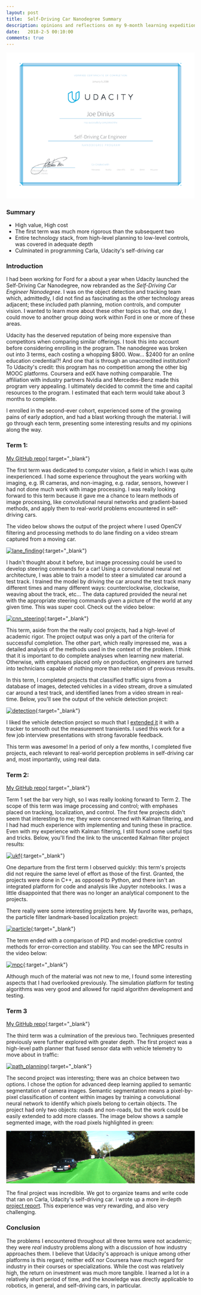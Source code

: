 ```yaml
---
layout: post
title:  Self-Driving Car Nanodegree Summary
description: opinions and reflections on my 9-month learning expedition with Udacity
date:   2018-2-5 00:10:00
comments: true
---
```


<p align="center"> 
<img src="/assets/img/nd013.png">
</p>

### Summary

* High value, High cost
* The first term was much more rigorous than the subsequent two
* Entire technology stack, from high-level planning to low-level controls, was covered in adequate depth
* Culminated in programming Carla, Udacity's self-driving car

### Introduction

I had been working for Ford for a about a year when Udacity launched the Self-Driving Car Nanodegree, now rebranded as the _Self-Driving Car Engineer Nanodegree_.  I was on the object detection and tracking team which, admittedly, I did not find as fascinating as the other technology areas adjacent; these included path planning, motion controls, and computer vision.  I wanted to learn more about these other topics so that, one day, I could move to another group doing work within Ford in one or more of these areas.

Udacity has the deserved reputation of being more expensive than competitors when comparing similar offerings.  I took this into account before considering enrolling in the program.  The nanodegree was broken out into 3 terms, each costing a whopping $800.  Wow...  $2400 for an online education credential?!  And one that is through an unaccredited institution?  To Udacity's credit: this program has no competition among the other big MOOC platforms.  Coursera and edX have nothing comparable.  The affiliation with industry partners Nvidia and Mercedes-Benz made this program very appealing.  I ultimately decided to commit the time and capital resources to the program.  I estimated that each term would take about 3 months to complete.

I enrolled in the second-ever cohort, experienced some of the growing pains of early adoption, and had a blast working through the material.  I will go through each term, presenting some interesting results and my opinions along the way.

### Term 1:

[My GitHub repo](https://github.com/jwdinius/CarND-Term1){:target="_blank"}

The first term was dedicated to computer vision, a field in which I was quite inexperienced.  I had some experience throughout the years working with imaging, e.g. IR cameras, and non-imaging, e.g. radar, sensors, however I had not done much work with image processing.  I was really looking forward to this term because it gave me a chance to learn methods of image processing, like convolutional neural networks and gradient-based methods, and apply them to real-world problems encountered in self-driving cars.

The video below shows the output of the project where I used OpenCV filtering and processing methods to do lane finding on a video stream captured from a moving car.

[![lane_finding](https://img.youtube.com/vi/EHplRv18Brw/0.jpg)](https://www.youtube.com/watch?v=EHplRv18Brw){:target="_blank"}



I hadn't thought about it before, but image processing could be used to develop steering commands for a car!  Using a convolutional neural net architecture, I was able to train a model to steer a simulated car around a test track.  I trained the model by driving the car around the test track many different times and many different ways: counterclockwise, clockwise, weaving about the track, etc...  The data captured provided the neural net with the appropriate steering commands given a picture of the world at any given time.  This was super cool.  Check out the video below:

[![cnn_steering](https://img.youtube.com/vi/DxcIq6H5sWk/0.jpg)](https://www.youtube.com/watch?v=DxcIq6H5sWk){:target="_blank"}


This term, aside from the the really cool projects, had a high-level of academic rigor.  The project output was only a part of the criteria for successful completion.  The other part, which really impressed me, was a detailed analysis of the methods used in the context of the problem.  I think that it is important to do complete analyses when learning new material.  Otherwise, with emphases placed only on production, engineers are turned into technicians capable of nothing more than reiteration of previous results.


In this term, I completed projects that classified traffic signs from a database of images, detected vehicles in a video stream, drove a simulated car around a test track, and identified lanes from a video stream in real-time.  Below, you'll see the output of the vehicle detection project:

[![detection](https://img.youtube.com/vi/VysM74ktGTE/0.jpg)](https://www.youtube.com/watch?v=VysM74ktGTE){:target="_blank"}


I liked the vehicle detection project so much that I [extended it](https://github.com/jwdinius/CarND-Term1/blob/master/CarND-Vehicle-Detection/pipeline.pdf) it with a tracker to smooth out the measurement transients.  I used this work for a few job interview presentations with strong favorable feedback.

This term was awesome!  In a period of only a few months, I completed five projects, each relevant to real-world perception problems in self-driving car and, most importantly, using real data.

### Term 2:

[My GitHub repo](https://github.com/jwdinius/CarND-Term2){:target="_blank"}

Term 1 set the bar very high, so I was really looking forward to Term 2.  The scope of this term was image processing and control; with emphases placed on tracking, localization, and control.  The first few projects didn't seem that interesting to me; they were concerned with Kalman filtering, and I had had much experience with implementing and tuning these in practice.  Even with my experience with Kalman filtering, I still found some useful tips and tricks.  Below, you'll find the link to the unscented Kalman filter project results:

[![ukf](https://img.youtube.com/vi/rQWKwz2ewJM/0.jpg)](https://www.youtube.com/watch?v=rQWKwz2ewJM){:target="_blank"}


One departure from the first term I observed quickly: this term's projects did not require the same level of effort as those of the first.  Granted, the projects were done in C++, as opposed to Python, and there isn't an integrated platform for code and analysis like Jupyter notebooks.  I was a little disappointed that there was no longer an analytical component to the projects.

There really were some interesting projects here.  My favorite was, perhaps, the particle filter landmark-based localization project:

[![particle](https://img.youtube.com/vi/HBIvq_eb5rE/0.jpg)](https://www.youtube.com/watch?v=HBIvq_eb5rE){:target="_blank"}



The term ended with a comparison of PID and model-predictive control methods for error-correction and stability.  You can see the MPC results in the video below:

[![mpc](https://img.youtube.com/vi/63_C3s6U8AU/0.jpg)](https://www.youtube.com/watch?v=63_C3s6U8AU){:target="_blank"}


Although much of the material was not new to me, I found some interesting aspects that I had overlooked previously.  The simulation platform for testing algorithms was very good and allowed for rapid algorithm development and testing.

### Term 3

[My GitHub repo](https://github.com/jwdinius/CarND-Term2){:target="_blank"}

The third term was a culmination of the previous two.  Techniques presented previously were further explored with greater depth.  The first project was a high-level path planner that fused sensor data with vehicle telemetry to move about in traffic:

[![path_planning](https://img.youtube.com/vi/AILA8kxl56Y/0.jpg)](https://www.youtube.com/watch?v=AILA8kxl56Y){:target="_blank"}


The second project was interesting; there was an choice between two options.  I chose the option for advanced deep learning applied to semantic segmentation of camera images.  Semantic segmentation means a pixel-by-pixel classification of content within images by training a convolutional neural network to identify which pixels belong to certain objects.  The project had only two objects: roads and non-roads, but the work could be easily extended to add more classes.  The image below shows a sample segmented image, with the road pixels highlighted in green:

<p align="center"> 
<img src="/assets/img/um_000019.png">
</p>

The final project was incredible.  We got to organize teams and write code that ran on Carla, Udacity's self-driving car.  I wrote up a more in-depth [project report](/projects/carla/).  This experience was very rewarding, and also very challenging.


### Conclusion

The problems I encountered throughout all three terms were not academic; they were _real_ industry problems along with a discussion of how industry approaches them.  I believe that Udacity's approach is unique among other platforms is this regard; neither edX nor Coursera have much regard for industry in their courses or specializations.  While the cost was relatively high, the return on investment was much more tangible.  I learned a lot in a relatively short period of time, and the knowledge was directly applicable to robotics, in general, and self-driving cars, in particular.


